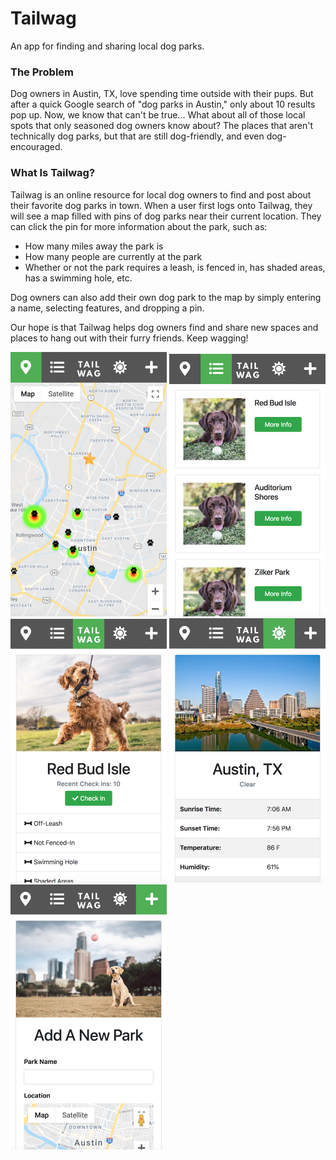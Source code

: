 # Tailwag
An app for finding and sharing local dog parks.

### The Problem
Dog owners in Austin, TX, love spending time outside with their pups. But after a quick Google search of "dog parks in Austin," only about 10 results pop up. Now, we know that can't be true... What about all of those local spots that only seasoned dog owners know about? The places that aren't technically dog parks, but that are still dog-friendly, and even dog-encouraged.

### What Is Tailwag?
Tailwag is an online resource for local dog owners to find and post about their favorite dog parks in town. When a user first logs onto Tailwag, they will see a map filled with pins of dog parks near their current location. They can click the pin for more information about the park, such as:
* How many miles away the park is
* How many people are currently at the park
* Whether or not the park requires a leash, is fenced in, has shaded areas, has a swimming hole, etc.

Dog owners can also add their own dog park to the map by simply entering a name, selecting features, and dropping a pin.

Our hope is that Tailwag helps dog owners find and share new spaces and places to hang out with their furry friends. Keep wagging!

<img src="assets/photos/app1.png" width="250px"> <img src="assets/photos/app2.png" width="250px"> <img src="assets/photos/app3.png" width="250px"> <img src="assets/photos/app4.png" width="250px"> <img src="assets/photos/app5.png" width="250px">

